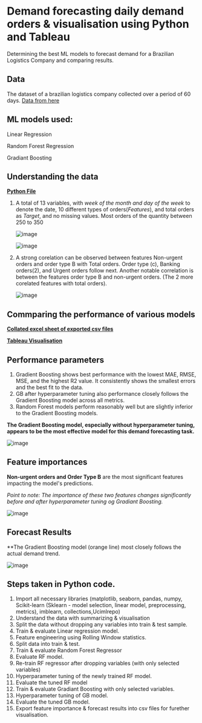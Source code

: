 # Demand forecasting daily demand orders & visualisation using Python and Tableau
Determining the best ML models to forecast demand for a Brazilian Logistics Company and comparing results.

## Data
The dataset of a brazilian logistics company collected over a period of 60 days. [Data from here](https://archive.ics.uci.edu/dataset/409/daily+demand+forecasting+orders)

## ML models used:
Linear Regression

Random Forest Regression

Gradiant Boosting

## Understanding the data 

**[Python File](https://github.com/Soundaryamerak/Demand-planning-python-tableau-Logistics/blob/main/Demand%20Forecasting.ipynb)**

1. A total of 13 variables, with *week of the month and day of the week* to denote the date, 10 different types of orders(*Features*), and total orders as *Target*, and no missing values. Most orders of the quantity between 250 to 350
   
   ![image](https://github.com/Soundaryamerak/Demand-planning-python-tableau-Logistics/assets/170541567/b39d99e5-ae16-42d5-b154-ca214f3fbdd5)
   
   ![image](https://github.com/Soundaryamerak/Demand-planning-python-tableau-Logistics/assets/170541567/2d367f07-791c-4071-ac6e-420ccb8dab56)


2. A strong corelation can be observed between features Non-urgent orders and order type B with Total orders. Order type (c), Banking orders(2), and Urgent orders follow next. Another notable correlation is between the features order type B and non-urgent orders. (The 2 more corelated features with total orders).
 
   ![image](https://github.com/Soundaryamerak/Demand-planning-python-tableau-Logistics/assets/170541567/1f3d85d4-9a8b-4cc7-b4b4-60b4fb91699e)


## Commparing the performance of various models 

**[Collated excel sheet of exported csv files](https://github.com/Soundaryamerak/Demand-planning-python-tableau-Logistics/blob/main/Exported%20-Collated.xlsx)**

**[Tableau Visualisation](https://github.com/Soundaryamerak/Demand-planning-python-tableau-Logistics/blob/main/Demand%20Forecasting.twb)**


## Performance parameters

1. Gradient Boosting shows best performance with the lowest MAE, RMSE, MSE, and the highest R2 value. It consistently shows the smallest errors and the best fit to the data.
2. GB after hyperparameter tuning also performance closely follows the Gradient Boosting model across all metrics.
3. Random Forest models perform reasonably well but are slightly inferior to the Gradient Boosting models.

**The Gradient Boosting model, especially without hyperparameter tuning, appears to be the most effective model for this demand forecasting task.**

![image](https://github.com/Soundaryamerak/Demand-planning-python-tableau-Logistics/assets/170541567/b4c6de96-7a50-4c5e-a1b0-199e1ed0844a)

## Feature importances

**Non-urgent orders and Order Type B** are the most significant features impacting the model's predictions.

_Point to note: The importance of these two features changes significantly before and after hyperparameter tuning og Gradiant Boosting._ 

![image](https://github.com/Soundaryamerak/Demand-planning-python-tableau-Logistics/assets/170541567/5715759c-cb88-424b-ab2e-72334b7170f8)


## Forecast Results

**The Gradient Boosting model (orange line) most closely follows the actual demand trend.

![image](https://github.com/Soundaryamerak/Demand-planning-python-tableau-Logistics/assets/170541567/b1906170-3be0-442b-b166-d6f0ce0ea19e)


## Steps taken in Python code. 

1. Import all necessary libraries (matplotlib, seaborn, pandas, numpy, Scikit-learn (Sklearn - model selection, linear model, preprocessing, metrics), imblearn, collections,Ucimlrepo)
2. Understand the data with summarizing & visualisation
3. Split the data without dropping any variables into train & test sample.
4. Train & evaluate Linear regression model.
5. Feature engineering using Rolling Window statistics.
6. Split data into train & test.
7. Train & evaluate Random Forest Regressor
8. Evaluate RF model.
9. Re-train RF regressor after dropping variables (with only selected variables)
10. Hyperparameter tuning of the newly trained RF model.
11. Evaluate the tuned RF model
12. Train & evaluate Gradiant Boosting with only selected variables.
13. Hyperparameter tuning of GB model.
14. Evaluate the tuned GB model.
15. Export feature importance & forecast results into csv files for furether visualisation.
